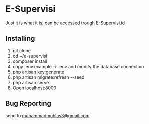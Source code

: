# E-Supervisi

Just it is what it is; can be accessed trough <a href="e-supervisi.id">E-Supervisi.id</a>

## Installing

1. git clone
2. cd ~/e-supervisi
3. composer install
4. copy .env.example -> .env and modify the database connection
5. php artisan key:generate
6. php artisan migrate:refresh --seed
7. php artisan serve
8. Open localhost:8000

## Bug Reporting

send to <a href="mailto:muhammadmuhlas3@gmail.com">muhammadmuhlas3@gmail.com</a>
